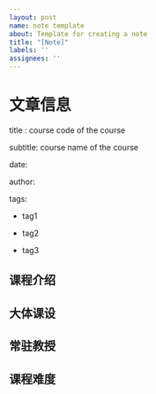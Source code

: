 ```yaml
---
layout: post
name: note template
about: Template for creating a note
title: "[Note]"
labels: ''
assignees: ''
---
```

# 文章信息
title : course code of the course

subtitle: course name of the course

date: 

author:

tags:
  - tag1
  
  - tag2
  
  - tag3
## 课程介绍

## 大体课设

## 常驻教授

## 课程难度
